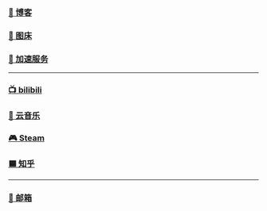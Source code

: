 ### [📗 博客](https://blog.beixinqiao.top/)
### [📂 图床](https://image.beixinqiao.top/)
### [🚀 加速服务](https://booster.beixinqiao.top/)

---

### [📺 bilibili](https://space.bilibili.com/196220308)
### [🎵 云音乐](https://y.music.163.com/m/user?id=7818048747)
### [🎮 Steam](https://steamcommunity.com/id/beixin/)
### [🟦 知乎](https://www.zhihu.com/people/85-98-97-23-91)

---

### [📧 邮箱](mailto:beixinti@foxmail.com)
